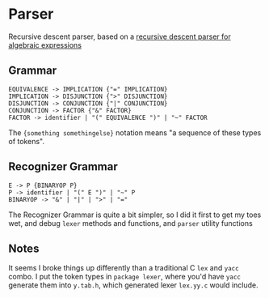 # Parser

Recursive descent parser, based on a
[recursive descent parser for algebraic expressions](https://www.engr.mun.ca/~theo/Misc/exp_parsing.htm)

## Grammar

    EQUIVALENCE -> IMPLICATION {"=" IMPLICATION}
    IMPLICATION -> DISJUNCTION {">" DISJUNCTION}
    DISJUNCTION -> CONJUNCTION {"|" CONJUNCTION}
    CONJUNCTION -> FACTOR {"&" FACTOR}
    FACTOR -> identifier | "(" EQUIVALENCE ")" | "~" FACTOR

The `{something somethingelse}` notation means "a sequence of these types of tokens".

## Recognizer Grammar

    E -> P {BINARYOP P}
    P -> identifier | "(" E ")" | "~" P
    BINARYOP -> "&" | "|" | ">" | "="

The Recognizer Grammar is quite a bit simpler, so I did it first to get my toes wet,
and debug `lexer` methods and functions, and `parser` utility functions

## Notes

It seems I broke things up differently than a traditional C `lex` and `yacc` combo.
I put the token types in `package lexer`, where you'd have `yacc` generate them
into `y.tab.h`, which generated lexer `lex.yy.c` would include.
